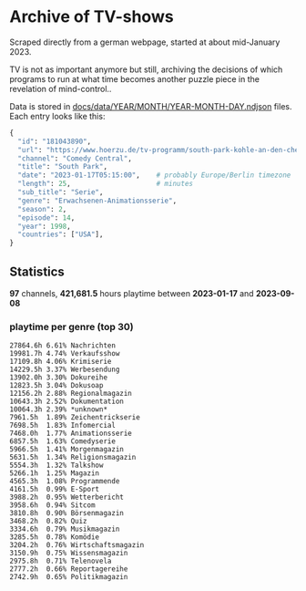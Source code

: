 # Archive of TV-shows

Scraped directly from a german webpage, started at about mid-January 2023.

TV is not as important anymore but still, archiving the decisions of which programs to run at what time
becomes another puzzle piece in the revelation of mind-control.. 

Data is stored in [docs/data/YEAR/MONTH/YEAR-MONTH-DAY.ndjson](docs/data/) files. 
Each entry looks like this:

```python
{
  "id": "181043890", 
  "url": "https://www.hoerzu.de/tv-programm/south-park-kohle-an-den-chefkoch/bid_181043890/", 
  "channel": "Comedy Central", 
  "title": "South Park", 
  "date": "2023-01-17T05:15:00",    # probably Europe/Berlin timezone 
  "length": 25,                     # minutes 
  "sub_title": "Serie", 
  "genre": "Erwachsenen-Animationsserie", 
  "season": 2, 
  "episode": 14, 
  "year": 1998, 
  "countries": ["USA"],
}
```

## Statistics

**97** channels, **421,681.5** hours playtime between **2023-01-17** and **2023-09-08**


### playtime per genre (top 30)

    27864.6h 6.61% Nachrichten
    19981.7h 4.74% Verkaufsshow
    17109.8h 4.06% Krimiserie
    14229.5h 3.37% Werbesendung
    13902.0h 3.30% Dokureihe
    12823.5h 3.04% Dokusoap
    12156.2h 2.88% Regionalmagazin
    10643.3h 2.52% Dokumentation
    10064.3h 2.39% *unknown*
    7961.5h  1.89% Zeichentrickserie
    7698.5h  1.83% Infomercial
    7468.0h  1.77% Animationsserie
    6857.5h  1.63% Comedyserie
    5966.5h  1.41% Morgenmagazin
    5631.5h  1.34% Religionsmagazin
    5554.3h  1.32% Talkshow
    5266.1h  1.25% Magazin
    4565.3h  1.08% Programmende
    4161.5h  0.99% E-Sport
    3988.2h  0.95% Wetterbericht
    3958.6h  0.94% Sitcom
    3810.8h  0.90% Börsenmagazin
    3468.2h  0.82% Quiz
    3334.6h  0.79% Musikmagazin
    3285.5h  0.78% Komödie
    3204.2h  0.76% Wirtschaftsmagazin
    3150.9h  0.75% Wissensmagazin
    2975.8h  0.71% Telenovela
    2777.2h  0.66% Reportagereihe
    2742.9h  0.65% Politikmagazin
